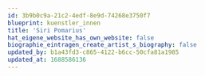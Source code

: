 ```yaml
---
id: 3b9b0c9a-21c2-4edf-8e9d-74268e3750f7
blueprint: kuenstler_innen
title: 'Siri Pomarius'
hat_eigene_website_has_own_website: false
biographie_eintragen_create_artist_s_biography: false
updated_by: b1a43fd3-c865-4122-b6cc-50cfa81a1985
updated_at: 1688586136
---
```

